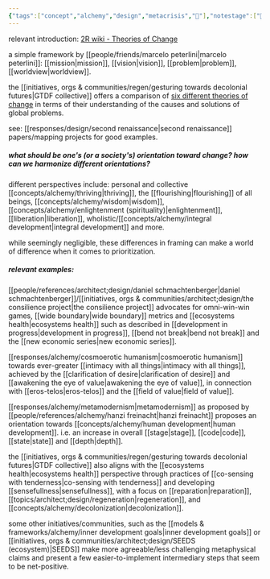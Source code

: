 ```yaml
---
{"tags":["concept","alchemy","design","metacrisis","🌱"],"notestage":["🌱"],"relevancescore":98,"dg-publish":true,"aliases":["theory of change"],"created":"2024-10-06T02:05:40.929-03:00","updated":"2024-12-27T16:23:56.360-03:00","permalink":"/006-core-notes/theories-of-change/","dgPassFrontmatter":true}
---
```


relevant introduction: [2R wiki - Theories of Change](https://wiki.secondrenaissance.net/wiki/Theories_of_Change)

a simple framework by [[people/friends/marcelo peterlini\|marcelo peterlini]]: [[mission\|mission]], [[vision\|vision]], [[problem\|problem]], [[worldview\|worldview]].

the [[initiatives, orgs & communities/regen/gesturing towards decolonial futures\|GTDF collective]] offers a comparison of [six different theories of change](https://decolonialfutures.net/wp-content/uploads/2019/05/theories-of-change-table.pdf) in terms of their understanding of the causes and solutions of global problems.

see: [[responses/design/second renaissance\|second renaissance]] papers/mapping projects for good examples.

##### what should be one's (or a society's) orientation toward change? how can we harmonize different orientations?

different perspectives include: personal and collective [[concepts/alchemy/thriving\|thriving]], the [[flourishing\|flourishing]] of all beings, [[concepts/alchemy/wisdom\|wisdom]], [[concepts/alchemy/enlightenment (spirituality)\|enlightenment]], [[liberation\|liberation]], wholistic/[[concepts/alchemy/integral development\|integral development]] and more.

while seemingly negligible, these differences in framing can make a world of difference when it comes to prioritization.

##### relevant examples:

[[people/references/architect;design/daniel schmachtenberger\|daniel schmachtenberger]]/[[initiatives, orgs & communities/architect;design/the consilience project\|the consilience project]] advocates for omni-win-win games, [[wide boundary\|wide boundary]] metrics and [[ecosystems health\|ecosystems health]] such as described in [[development in progress\|development in progress]], [[bend not break\|bend not break]] and the [[new economic series\|new economic series]].

[[responses/alchemy/cosmoerotic humanism\|cosmoerotic humanism]] towards ever-greater [[intimacy with all things\|intimacy with all things]], achieved by the [[clarification of desire\|clarification of desire]] and [[awakening the eye of value\|awakening the eye of value]], in connection with [[eros-telos\|eros-telos]] and the [[field of value\|field of value]].

[[responses/alchemy/metamodernism\|metamodernism]] as proposed by [[people/references/alchemy/hanzi freinacht\|hanzi freinacht]] proposes an orientation towards [[concepts/alchemy/human development\|human development]]. i.e. an increase in overall [[stage\|stage]], [[code\|code]], [[state\|state]] and [[depth\|depth]].

the [[initiatives, orgs & communities/regen/gesturing towards decolonial futures\|GTDF collective]] also aligns with the [[ecosystems health\|ecosystems health]] perspective through practices of [[co-sensing with tenderness\|co-sensing with tenderness]] and developing [[sensefullness\|sensefullness]], with a focus on [[reparation\|reparation]], [[topics/architect;design/regeneration\|regeneration]], and [[concepts/alchemy/decolonization\|decolonization]].

some other initiatives/communities, such as the [[models & frameworks/alchemy/inner development goals\|inner development goals]] or [[initiatives, orgs & communities/architect;design/SEEDS (ecosystem)\|SEEDS]] make more agreeable/less challenging metaphysical claims and present a few easier-to-implement intermediary steps that seem to be net-positive.